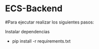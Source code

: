 # ECS-Backend

#Para ejecutar realizar los siguientes pasos:

Instalar dependencias

- pip install -r requirements.txt
